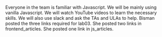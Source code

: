 Everyone in the team is familiar with Javascript. We will be mainly using vanilla Javascript.
We will watch YouTube videos to learn the necessary skills.
We will also use slack and ask the TAs and ULAs to help. 
Bisman posted the three links required for lab03. She posted two links in frontend_articles. She posted one link in js_articles. 

